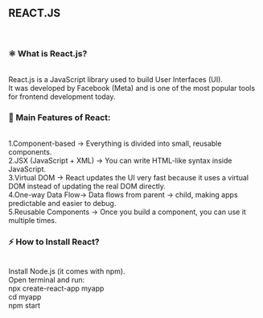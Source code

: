 <h2>REACT.JS</h2> <br>

<h3><b>⚛️ What is React.js?</b></h3><br>
React.js is a JavaScript library used to build User Interfaces (UI).<br>
It was developed by Facebook (Meta) and is one of the most popular tools for frontend development today.<br>

<h3><b>🚀 Main Features of React: </b></h3><br>
1.Component-based → Everything is divided into small, reusable components.<br>
2.JSX (JavaScript + XML) → You can write HTML-like syntax inside JavaScript.<br>
3.Virtual DOM → React updates the UI very fast because it uses a virtual DOM instead of updating the real DOM directly.<br>
4.One-way Data Flow→ Data flows from parent → child, making apps predictable and easier to debug.<br>
5.Reusable Components → Once you build a component, you can use it multiple times.<br>

<h3><b>⚡ How to Install React?</b></h3><br>
Install Node.js (it comes with npm).<br>
Open terminal and run:<br>
npx create-react-app myapp<br>
cd myapp<br>
npm start<br>
